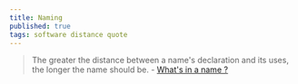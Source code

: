 ```yaml
---
title: Naming
published: true
tags: software distance quote
---
```

> The greater the distance between a name's declaration and its uses, the longer the name should be. - [What's in a name ?](https://talks.golang.org/2014/names.slide#1)
